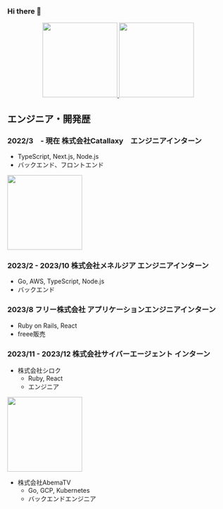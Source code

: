 ### Hi there 👋

<div align="center">
  <a href="https://github.com/enomoto11">
    <img src="https://github-readme-stats.vercel.app/api?username=enomoto11&count_private=true&show_icons=true&theme=synthwave" height="170px"/>
  </a>
  <a href="https://github.com/tocoteron">
    <img src="https://github-readme-stats.vercel.app/api/top-langs/?username=tocoteron&layout=compact&theme=dracula" height="170px"/>
  </a>
</div>

## エンジニア・開発歴

### 2022/3　- 現在 株式会社Catallaxy　エンジニアインターン
- TypeScript, Next.js, Node.js
- バックエンド、フロントエンド

<a href="https://www.wantedly.com/companies/catallaxy/post_articles/893643">
  <img src="https://github.com/enomoto11/enomoto11/assets/102714865/6c24b343-415c-4c07-85b6-ef7c821ea1bf" height="170px"/>
</a>

### 2023/2 - 2023/10 株式会社メネルジア エンジニアインターン
- Go, AWS, TypeScript, Node.js
- バックエンド

### 2023/8 フリー株式会社 アプリケーションエンジニアインターン
- Ruby on Rails, React
- freee販売

### 2023/11 - 2023/12 株式会社サイバーエージェント インターン
- 株式会社シロク
  - Ruby, React
  - エンジニア

<a href="https://developers.cyberagent.co.jp/blog/archives/47135">
  <img src="https://github.com/enomoto11/enomoto11/assets/102714865/21b2fb9d-2211-436a-b95a-1f797378a9d7" height="170px"/>
</a>
  
- 株式会社AbemaTV
  - Go, GCP, Kubernetes
  - バックエンドエンジニア


